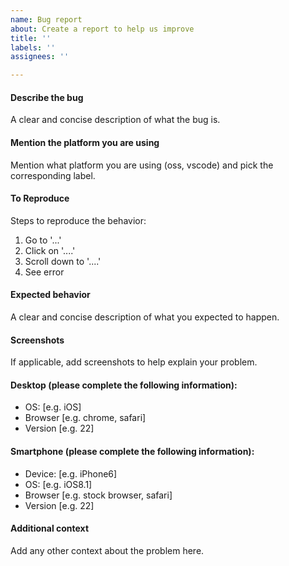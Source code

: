 ```yaml
---
name: Bug report
about: Create a report to help us improve
title: ''
labels: ''
assignees: ''

---
```


#### **Describe the bug**
A clear and concise description of what the bug is.

#### **Mention the platform you are using**
Mention what platform you are using (oss, vscode) and pick the corresponding label.

#### **To Reproduce**
Steps to reproduce the behavior:
1. Go to '...'
2. Click on '....'
3. Scroll down to '....'
4. See error

#### **Expected behavior**
A clear and concise description of what you expected to happen.

#### **Screenshots**
If applicable, add screenshots to help explain your problem.

#### **Desktop (please complete the following information):**
 - OS: [e.g. iOS]
 - Browser [e.g. chrome, safari]
 - Version [e.g. 22]

#### **Smartphone (please complete the following information):**
 - Device: [e.g. iPhone6]
 - OS: [e.g. iOS8.1]
 - Browser [e.g. stock browser, safari]
 - Version [e.g. 22]

#### **Additional context**
Add any other context about the problem here.

